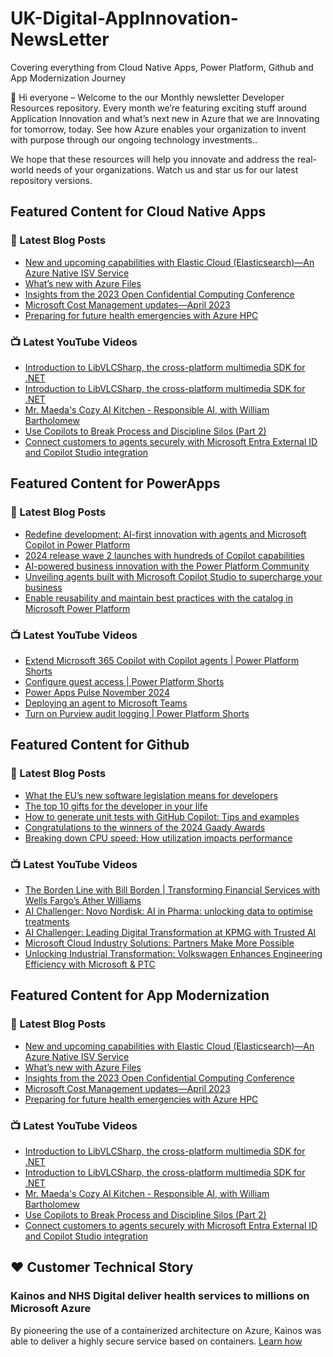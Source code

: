 # UK-Digital-AppInnovation-NewsLetter

Covering everything from Cloud Native Apps, Power Platform, Github and App Modernization Journey

👋 Hi everyone – Welcome to the our Monthly newsletter Developer Resources repository. Every month we’re featuring exciting stuff around Application Innovation and what’s next new in Azure that we are Innovating for tomorrow, today. See how Azure enables your organization to invent with purpose through our ongoing technology investments..


We hope that these resources will help you innovate and address the real-world needs of your organizations. Watch us and star us for our latest repository versions.

## Featured Content for Cloud Native Apps


### 📝 Latest Blog Posts

    
<!-- BLOGCNA:START -->
- [New and upcoming capabilities with Elastic Cloud (Elasticsearch)—An Azure Native ISV Service](https://azure.microsoft.com/blog/new-and-upcoming-capabilities-with-elastic-cloud-elasticsearch-an-azure-native-isv-service/)
- [What’s new with Azure Files](https://azure.microsoft.com/blog/what-s-new-with-azure-files/)
- [Insights from the 2023 Open Confidential Computing Conference](https://azure.microsoft.com/blog/insights-from-the-2023-open-confidential-computing-conference/)
- [Microsoft Cost Management updates—April 2023](https://azure.microsoft.com/blog/microsoft-cost-management-updates-april-2023/)
- [Preparing for future health emergencies with Azure HPC ](https://azure.microsoft.com/blog/preparing-for-future-health-emergencies-with-azure-hpc/)
<!-- BLOGCNA:END -->

### 📺 Latest YouTube Videos

 
<!-- YOUTUBECNA:START -->
- [Introduction to LibVLCSharp, the cross-platform multimedia SDK for .NET](https://www.youtube.com/watch?v=R5TQi41Mc-I)
- [Introduction to LibVLCSharp, the cross-platform multimedia SDK for .NET](https://www.youtube.com/watch?v=-tmgtqM4X8c)
- [Mr. Maeda&#39;s Cozy AI Kitchen - Responsible AI, with William Bartholomew](https://www.youtube.com/watch?v=BbDgwfMR6Bo)
- [Use Copilots to Break Process and Discipline Silos &lpar;Part 2&rpar;](https://www.youtube.com/watch?v=VBJ9lEagoI4)
- [Connect customers to agents securely with Microsoft Entra External ID and Copilot Studio integration](https://www.youtube.com/watch?v=BLyME148rYQ)
<!-- YOUTUBECNA:END -->

##  Featured Content for PowerApps
### 📝 Latest Blog Posts
<!-- BLOGPOWER:START -->
- [Redefine development: AI-first innovation with agents and Microsoft Copilot in Power Platform](https://www.microsoft.com/en-us/power-platform/blog/2024/11/19/redefine-development-ai-first-innovation-with-agents-and-microsoft-copilot-in-power-platform/)
- [2024 release wave 2 launches with hundreds of Copilot capabilities](https://www.microsoft.com/en-us/dynamics-365/blog/business-leader/2024/10/29/2024-release-wave-2-launches-with-hundreds-of-copilot-capabilities/)
- [AI-powered business innovation with the Power Platform Community](https://www.microsoft.com/en-us/power-platform/blog/2024/09/18/ai-powered-business-innovation-with-the-power-platform-community/)
- [Unveiling agents built with Microsoft Copilot Studio to supercharge your business](https://www.microsoft.com/en-us/microsoft-copilot/blog/copilot-studio/unveiling-copilot-agents-built-with-microsoft-copilot-studio-to-supercharge-your-business/)
- [Enable reusability and maintain best practices with the catalog in Microsoft Power Platform](https://www.microsoft.com/en-us/power-platform/blog/2024/09/11/enable-reusability-and-maintain-best-practices-with-the-catalog-in-microsoft-power-platform/)
<!-- BLOGPOWER:END -->
 ### 📺 Latest YouTube Videos
    
<!-- YOUTUBEPOWER:START -->
- [Extend Microsoft 365 Copilot with Copilot agents | Power Platform Shorts](https://www.youtube.com/watch?v=CKv4_XKpgSA)
- [Configure guest access | Power Platform Shorts](https://www.youtube.com/watch?v=XbGZ9rq1Dik)
- [Power Apps Pulse November 2024](https://www.youtube.com/watch?v=lapN37ywlEY)
- [Deploying an agent to Microsoft Teams](https://www.youtube.com/watch?v=UrmUnHsrB_s)
- [Turn on Purview audit logging | Power Platform Shorts](https://www.youtube.com/watch?v=UGys8QrnE4U)
<!-- YOUTUBEPOWER:END -->

##  Featured Content for Github
### 📝 Latest Blog Posts
<!-- BLOGGITHUB:START -->
- [What the EU’s new software legislation means for developers](https://github.blog/open-source/maintainers/what-the-eus-new-software-legislation-means-for-developers/)
- [The top 10 gifts for the developer in your life](https://github.blog/news-insights/company-news/the-top-10-gifts-for-the-developer-in-your-life/)
- [How to generate unit tests with GitHub Copilot: Tips and examples](https://github.blog/ai-and-ml/how-to-generate-unit-tests-with-github-copilot-tips-and-examples/)
- [Congratulations to the winners of the 2024 Gaady Awards](https://github.blog/news-insights/company-news/congratulations-to-the-winners-of-the-2024-gaady-awards/)
- [Breaking down CPU speed: How utilization impacts performance](https://github.blog/engineering/architecture-optimization/breaking-down-cpu-speed-how-utilization-impacts-performance/)
<!-- BLOGGITHUB:END -->
### 📺 Latest YouTube Videos
<!-- YOUTUBEGITHUB:START -->
- [The Borden Line with Bill Borden | Transforming Financial Services with Wells Fargo’s Ather Williams](https://www.youtube.com/watch?v=5Idldl1NDSo)
- [AI Challenger: Novo Nordisk: AI in Pharma: unlocking data to optimise treatments](https://www.youtube.com/watch?v=gRKoeEbqv-8)
- [AI Challenger: Leading Digital Transformation at KPMG with Trusted AI](https://www.youtube.com/watch?v=htfqIxWdQjQ)
- [Microsoft Cloud Industry Solutions: Partners Make More Possible](https://www.youtube.com/watch?v=NY_tV5vpUvM)
- [Unlocking Industrial Transformation: Volkswagen Enhances Engineering Efficiency with Microsoft &amp; PTC](https://www.youtube.com/watch?v=3JxBKao8_J8)
<!-- YOUTUBEGITHUB:END -->
##  Featured Content for App Modernization
### 📝 Latest Blog Posts
<!-- BLOGAPPMOD:START -->
- [New and upcoming capabilities with Elastic Cloud (Elasticsearch)—An Azure Native ISV Service](https://azure.microsoft.com/blog/new-and-upcoming-capabilities-with-elastic-cloud-elasticsearch-an-azure-native-isv-service/)
- [What’s new with Azure Files](https://azure.microsoft.com/blog/what-s-new-with-azure-files/)
- [Insights from the 2023 Open Confidential Computing Conference](https://azure.microsoft.com/blog/insights-from-the-2023-open-confidential-computing-conference/)
- [Microsoft Cost Management updates—April 2023](https://azure.microsoft.com/blog/microsoft-cost-management-updates-april-2023/)
- [Preparing for future health emergencies with Azure HPC ](https://azure.microsoft.com/blog/preparing-for-future-health-emergencies-with-azure-hpc/)
<!-- BLOGAPPMOD:END -->
### 📺 Latest YouTube Videos
<!-- YOUTUBEAPPMOD:START -->
- [Introduction to LibVLCSharp, the cross-platform multimedia SDK for .NET](https://www.youtube.com/watch?v=R5TQi41Mc-I)
- [Introduction to LibVLCSharp, the cross-platform multimedia SDK for .NET](https://www.youtube.com/watch?v=-tmgtqM4X8c)
- [Mr. Maeda&#39;s Cozy AI Kitchen - Responsible AI, with William Bartholomew](https://www.youtube.com/watch?v=BbDgwfMR6Bo)
- [Use Copilots to Break Process and Discipline Silos &lpar;Part 2&rpar;](https://www.youtube.com/watch?v=VBJ9lEagoI4)
- [Connect customers to agents securely with Microsoft Entra External ID and Copilot Studio integration](https://www.youtube.com/watch?v=BLyME148rYQ)
<!-- YOUTUBEAPPMOD:END -->


## ♥️ Customer Technical Story 

### Kainos and NHS Digital deliver health services to millions on Microsoft Azure

By pioneering the use of a containerized architecture on Azure, Kainos was able to deliver a highly secure service based on containers. [Learn how](https://customers.microsoft.com/en-us/story/1368348549535774520-kainos-and-nhs-digital-deliver-health-services-to-millions-on-microsoft-azure)

